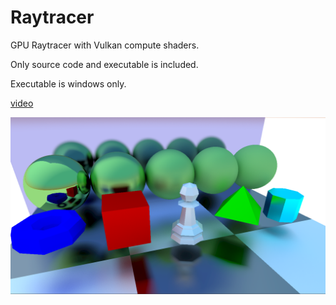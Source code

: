 # Raytracer

GPU Raytracer with Vulkan compute shaders.

Only source code and executable is included.

Executable is windows only.

[video](https://youtu.be/69b_8_4sw1c)

![img](image.png)
